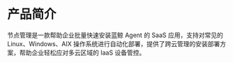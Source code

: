 # 产品简介

节点管理是一款帮助企业批量快速安装蓝鲸 Agent 的 SaaS 应用，支持对常见的 Linux、Windows、AIX 操作系统进行自动化部署，提供了跨云管理的安装部署方案，帮助企业轻松应对多云区域的 IaaS 设备管控。
